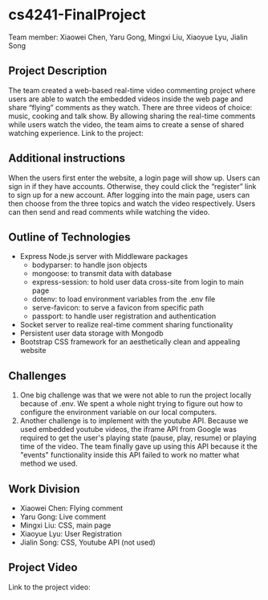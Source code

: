 # cs4241-FinalProject
Team member: Xiaowei Chen,  Yaru Gong, Mingxi Liu, Xiaoyue Lyu, Jialin Song

## Project Description
The team created a web-based real-time video commenting project where users are able to watch the embedded videos inside the web page and share “flying” comments as they watch. There are three videos of choice: music, cooking and talk show. By allowing sharing the real-time comments while users watch the video, the team aims to create a sense of shared watching experience.
Link to the project: 

## Additional instructions
When the users first enter the website, a login page will show up. Users can sign in if they have accounts. Otherwise, they could click the “register” link to sign up for a new account.
After logging into the main page, users can then choose from the three topics and watch the video respectively. Users can then send and read comments while watching the video.

## Outline of Technologies
- Express Node.js server with Middleware packages
  - bodyparser: to handle json objects
  - mongoose: to transmit data with database
  - express-session: to hold user data cross-site from login to main page
  - dotenv: to load environment variables from the .env file
  - serve-favicon: to serve a favicon from specific path
  - passport: to handle user registration and authentication
- Socket server to realize real-time comment sharing functionality
- Persistent user data storage with Mongodb
- Bootstrap CSS framework for an aesthetically clean and appealing website

## Challenges
1. One big challenge was that we were not able to run the project locally because of .env. We spent a whole night trying to figure out how to configure the environment variable on our local computers.
2. Another challenge is to implement with the youtube API. Because we used embedded youtube videos, the iframe API from Google was required to get the user's playing state (pause, play, resume) or playing time of the video. The team finally gave up using this API because it the "events" functionality inside this API failed to work no matter what method we used.

## Work Division
- Xiaowei Chen: Flying comment
- Yaru Gong: Live comment
- Mingxi Liu: CSS, main page
- Xiaoyue Lyu: User Registration
- Jialin Song: CSS, Youtube API (not used) 

## Project Video
Link to the project video: 
